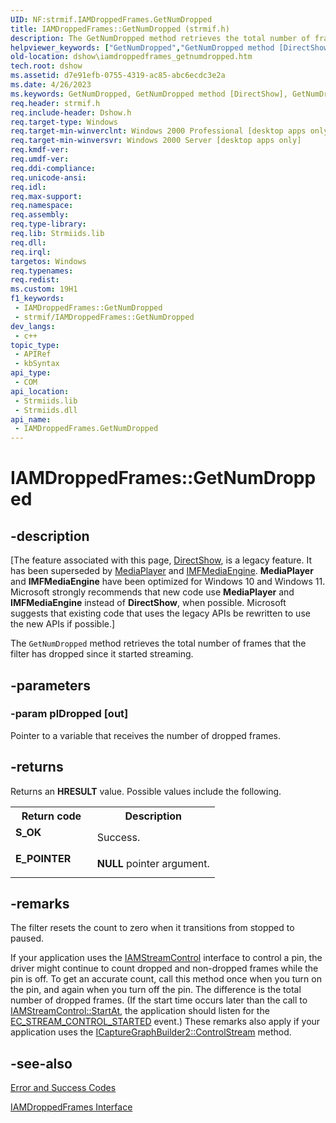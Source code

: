 ```yaml
---
UID: NF:strmif.IAMDroppedFrames.GetNumDropped
title: IAMDroppedFrames::GetNumDropped (strmif.h)
description: The GetNumDropped method retrieves the total number of frames that the filter has dropped since it started streaming.
helpviewer_keywords: ["GetNumDropped","GetNumDropped method [DirectShow]","GetNumDropped method [DirectShow]","IAMDroppedFrames interface","IAMDroppedFrames interface [DirectShow]","GetNumDropped method","IAMDroppedFrames.GetNumDropped","IAMDroppedFrames::GetNumDropped","IAMDroppedFramesGetNumDropped","dshow.iamdroppedframes_getnumdropped","strmif/IAMDroppedFrames::GetNumDropped"]
old-location: dshow\iamdroppedframes_getnumdropped.htm
tech.root: dshow
ms.assetid: d7e91efb-0755-4319-ac85-abc6ecdc3e2a
ms.date: 4/26/2023
ms.keywords: GetNumDropped, GetNumDropped method [DirectShow], GetNumDropped method [DirectShow],IAMDroppedFrames interface, IAMDroppedFrames interface [DirectShow],GetNumDropped method, IAMDroppedFrames.GetNumDropped, IAMDroppedFrames::GetNumDropped, IAMDroppedFramesGetNumDropped, dshow.iamdroppedframes_getnumdropped, strmif/IAMDroppedFrames::GetNumDropped
req.header: strmif.h
req.include-header: Dshow.h
req.target-type: Windows
req.target-min-winverclnt: Windows 2000 Professional [desktop apps only]
req.target-min-winversvr: Windows 2000 Server [desktop apps only]
req.kmdf-ver: 
req.umdf-ver: 
req.ddi-compliance: 
req.unicode-ansi: 
req.idl: 
req.max-support: 
req.namespace: 
req.assembly: 
req.type-library: 
req.lib: Strmiids.lib
req.dll: 
req.irql: 
targetos: Windows
req.typenames: 
req.redist: 
ms.custom: 19H1
f1_keywords:
 - IAMDroppedFrames::GetNumDropped
 - strmif/IAMDroppedFrames::GetNumDropped
dev_langs:
 - c++
topic_type:
 - APIRef
 - kbSyntax
api_type:
 - COM
api_location:
 - Strmiids.lib
 - Strmiids.dll
api_name:
 - IAMDroppedFrames.GetNumDropped
---
```


# IAMDroppedFrames::GetNumDropped


## -description

\[The feature associated with this page, [DirectShow](/windows/win32/directshow/directshow), is a legacy feature. It has been superseded by [MediaPlayer](/uwp/api/Windows.Media.Playback.MediaPlayer) and [IMFMediaEngine](/windows/win32/api/mfmediaengine/nn-mfmediaengine-imfmediaengine). **MediaPlayer** and **IMFMediaEngine** have been optimized for Windows 10 and Windows 11. Microsoft strongly recommends that new code use **MediaPlayer** and **IMFMediaEngine** instead of **DirectShow**, when possible. Microsoft suggests that existing code that uses the legacy APIs be rewritten to use the new APIs if possible.\]

The <code>GetNumDropped</code> method retrieves the total number of frames that the filter has dropped since it started streaming.

## -parameters

### -param plDropped [out]

Pointer to a variable that receives the number of dropped frames.

## -returns

Returns an <b>HRESULT</b> value. Possible values include the following.

<table>
<tr>
<th>Return code</th>
<th>Description</th>
</tr>
<tr>
<td width="40%">
<dl>
<dt><b>S_OK</b></dt>
</dl>
</td>
<td width="60%">
Success.

</td>
</tr>
<tr>
<td width="40%">
<dl>
<dt><b>E_POINTER</b></dt>
</dl>
</td>
<td width="60%">
<b>NULL</b> pointer argument.

</td>
</tr>
</table>

## -remarks

The filter resets the count to zero when it transitions from stopped to paused.

If your application uses the <a href="/windows/desktop/api/strmif/nn-strmif-iamstreamcontrol">IAMStreamControl</a> interface to control a pin, the driver might continue to count dropped and non-dropped frames while the pin is off. To get an accurate count, call this method once when you turn on the pin, and again when you turn off the pin. The difference is the total number of dropped frames. (If the start time occurs later than the call to <a href="/windows/desktop/api/strmif/nf-strmif-iamstreamcontrol-startat">IAMStreamControl::StartAt</a>, the application should listen for the <a href="/windows/desktop/DirectShow/ec-stream-control-started">EC_STREAM_CONTROL_STARTED</a> event.) These remarks also apply if your application uses the <a href="/windows/desktop/api/strmif/nf-strmif-icapturegraphbuilder2-controlstream">ICaptureGraphBuilder2::ControlStream</a> method.

## -see-also

<a href="/windows/desktop/DirectShow/error-and-success-codes">Error and Success Codes</a>



<a href="/windows/desktop/api/strmif/nn-strmif-iamdroppedframes">IAMDroppedFrames Interface</a>